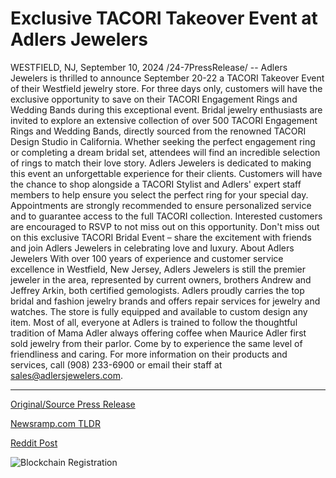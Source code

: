 # Exclusive TACORI Takeover Event at Adlers Jewelers

WESTFIELD, NJ, September 10, 2024 /24-7PressRelease/ -- Adlers Jewelers is thrilled to announce September 20-22 a TACORI Takeover Event of their Westfield jewelry store. For three days only, customers will have the exclusive opportunity to save on their TACORI Engagement Rings and Wedding Bands during this exceptional event.  Bridal jewelry enthusiasts are invited to explore an extensive collection of over 500 TACORI Engagement Rings and Wedding Bands, directly sourced from the renowned TACORI Design Studio in California. Whether seeking the perfect engagement ring or completing a dream bridal set, attendees will find an incredible selection of rings to match their love story.  Adlers Jewelers is dedicated to making this event an unforgettable experience for their clients. Customers will have the chance to shop alongside a TACORI Stylist and Adlers' expert staff members to help ensure you select the perfect ring for your special day.  Appointments are strongly recommended to ensure personalized service and to guarantee access to the full TACORI collection. Interested customers are encouraged to RSVP to not miss out on this opportunity.  Don't miss out on this exclusive TACORI Bridal Event – share the excitement with friends and join Adlers Jewelers in celebrating love and luxury.  About Adlers Jewelers  With over 100 years of experience and customer service excellence in Westfield, New Jersey, Adlers Jewelers is still the premier jeweler in the area, represented by current owners, brothers Andrew and Jeffrey Arkin, both certified gemologists. Adlers proudly carries the top bridal and fashion jewelry brands and offers repair services for jewelry and watches. The store is fully equipped and available to custom design any item. Most of all, everyone at Adlers is trained to follow the thoughtful tradition of Mama Adler always offering coffee when Maurice Adler first sold jewelry from their parlor. Come by to experience the same level of friendliness and caring. For more information on their products and services, call (908) 233-6900 or email their staff at sales@adlersjewelers.com. 

---

[Original/Source Press Release](https://www.24-7pressrelease.com/press-release/514154/exclusive-tacori-takeover-event-at-adlers-jewelers)
                    

[Newsramp.com TLDR](None) 



[Reddit Post](https://www.reddit.com/r/newsramp/comments/1fdc2ec/exclusive_tacori_bridal_event_at_adlers_jewelers/) 



![Blockchain Registration](https://cdn.newsramp.app/24-7PressRelease/qrcode/249/10/fastMw2o.webp)